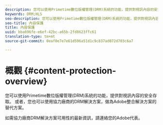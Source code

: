 ```yaml
---
description: 您可以使用Primetime數位版權管理(DRM)系統的功能，提供對視訊內容的安全存取。 或者，您也可以使用協力廠商的DRM解決方案，做為Adobe整合解決方案的替代方案。
keywords: DRM;HLS
seo-description: 您可以使用Primetime數位版權管理(DRM)系統的功能，提供對視訊內容的安全存取。 或者，您也可以使用協力廠商的DRM解決方案，做為Adobe整合解決方案的替代方案。
seo-title: 內容保護
title: 內容保護
uuid: bba696fe-e6ef-42bc-a65b-2fd8623ffc61
translation-type: tm+mt
source-git-commit: 0eaf0e7e7e61d596a51d1c9c837ad072d703c6a7

---
```



# 概觀 {#content-protection-overview}

您可以使用Primetime數位版權管理(DRM)系統的功能，提供對視訊內容的安全存取。 或者，您也可以使用協力廠商的DRM解決方案，做為Adobe整合解決方案的替代方案。

如需協力廠商DRM解決方案可用性的最新資訊，請連絡您的Adobe代表。